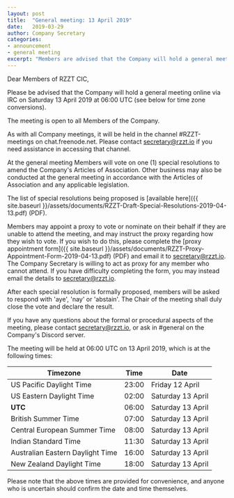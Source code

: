 ```yaml
---
layout: post
title:  "General meeting: 13 April 2019"
date:   2019-03-29
author: Company Secretary
categories:
- announcement
- general meeting
excerpt: "Members are advised that the Company will hold a general meeting online via IRC on Saturday 13 April 2019 at 06:00 UTC."
---
```


Dear Members of RZZT CIC,

Please be advised that the Company will hold a general meeting online via IRC on Saturday 13 April 2019 at 06:00 UTC (see below for time zone conversions).

The meeting is open to all Members of the Company.

As with all Company meetings, it will be held in the channel #RZZT-meetings on chat.freenode.net. Please contact [secretary@rzzt.io](mailto:secretary@rzzt.io) if you need assistance in accessing that channel.

At the general meeting Members will vote on one (1) special resolutions to amend the Company's Articles of Association. Other business may also be conducted at the general meeting in accordance with the Articles of Association and any applicable legislation.

The list of special resolutions being proposed is [available here]({{ site.baseurl }}/assets/documents/RZZT-Draft-Special-Resolutions-2019-04-13.pdf) (PDF).

Members may appoint a proxy to vote or nominate on their behalf if they are unable to attend the meeting, and may instruct the proxy regarding how they wish to vote. If you wish to do this, please complete the [proxy appointment form]({{ site.baseurl }}/assets/documents/RZZT-Proxy-Appointment-Form-2019-04-13.pdf) (PDF) and email it to [secretary@rzzt.io](mailto:secretary@rzzt.io). The Company Secretary is willing to act as proxy for any member who cannot attend. If you have difficulty completing the form, you may instead email the details to [secretary@rzzt.io](mailto:secretary@rzzt.io).

After each special resolution is formally proposed, members will be asked to respond with 'aye', 'nay' or 'abstain'. The Chair of the meeting shall duly close the vote and declare the result.

If you have any questions about the formal or procedural aspects of the meeting, please contact [secretary@rzzt.io](mailto:secretary@rzzt.io), or ask in #general on the Company's Discord server.

The meeting will be held at 06:00 UTC on 13 April 2019, which is at the following times:

| Timezone                         | Time  | Date              |
| ---------------------------------|-------|-------------------|
| US Pacific Daylight Time         | 23:00 | Friday 12 April   |
| US Eastern Daylight Time         | 02:00 | Saturday 13 April |
| **UTC**                          | 06:00 | Saturday 13 April |
| British Summer Time              | 07:00 | Saturday 13 April |
| Central European Summer Time     | 08:00 | Saturday 13 April |
| Indian Standard Time             | 11:30 | Saturday 13 April |
| Australian Eastern Daylight Time | 16:00 | Saturday 13 April |
| New Zealand Daylight Time        | 18:00 | Saturday 13 April |

Please note that the above times are provided for convenience, and anyone who is uncertain should confirm the date and time themselves.
